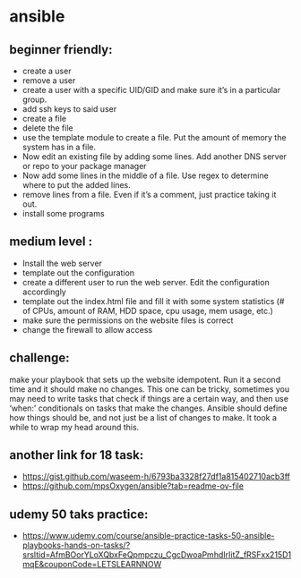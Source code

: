 # ansible
## beginner friendly: 
- create a user
- remove a user
- create a user with a specific UID/GID and make sure it’s in a particular group.
- add ssh keys to said user
- create a file
- delete the file
- use the template module to create a file. Put the amount of memory the system has in a file.
- Now edit an existing file by adding some lines. Add another DNS server or repo to your package manager
- Now add some lines in the middle of a file. Use regex to determine where to put the added lines.
- remove lines from a file. Even if it’s a comment, just practice taking it out.
- install some programs
## medium level :
- Install the web server
- template out the configuration
- create a different user to run the web server. Edit the configuration accordingly
-  template out the index.html file and fill it with some system statistics (# of CPUs, amount of RAM, HDD space, cpu usage, mem usage, etc.)
- make sure the permissions on the website files is correct
- change the firewall to allow access
## challenge: 
make your playbook that sets up the website idempotent. Run it a second time and it should make no changes. This one can be tricky, sometimes you may need to write tasks that check if things are a certain way, and then use ‘when:’ conditionals on tasks that make the changes. Ansible should define how things should be, and not just be a list of changes to make. It took a while to wrap my head around this.
## another link for 18 task: 
- https://gist.github.com/waseem-h/6793ba3328f27df1a815402710acb3ff
- https://github.com/mpsOxygen/ansible?tab=readme-ov-file
## udemy 50 taks practice: 
- https://www.udemy.com/course/ansible-practice-tasks-50-ansible-playbooks-hands-on-tasks/?srsltid=AfmBOorYLoXQbxFeQpmpczu_CgcDwoaPmhdIrIitZ_fRSFxx215D1mqE&couponCode=LETSLEARNNOW
